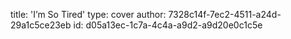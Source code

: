 title: 'I’m So Tired'
type: cover
author: 7328c14f-7ec2-4511-a24d-29a1c5ce23eb
id: d05a13ec-1c7a-4c4a-a9d2-a9d20e0c1c5e
